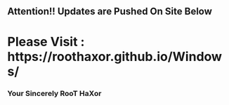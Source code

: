 
<h2> Attention!! Updates are Pushed On Site Below</h2>


<h1>Please Visit : https://roothaxor.github.io/Windows/</h1>

<h3> Your Sincerely RooT HaXor</h3>
